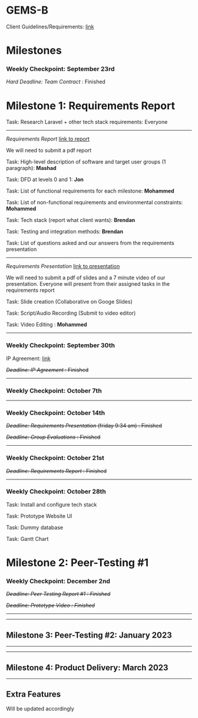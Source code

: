 # GEMS-B

Client Guidelines/Requirements: [link](https://docs.google.com/document/d/1QihJwHGf21KwdMD0RD1Cv3IDLi0mGxSd2uo_oKJF6tQ/edit)
# Milestones

### Weekly Checkpoint: September 23rd
*Hard Deadline: Team Contract* : Finished

# Milestone 1: Requirements Report

Task: Research Laravel + other tech stack requirements: Everyone

***
*Requirements Report* [link to report](https://docs.google.com/document/d/18-OEskgXC9tA3IkA8cFmNeUtcdtNlhOucZf2g1xv8pE/edit?usp=sharing)

We will need to submit a pdf report 

Task: High-level description of software and target user groups (1 paragraph): **Mashad**

Task: DFD at levels 0 and 1: **Jon**

Task: List of functional requirements for each milestone: **Mohammed**

Task: List of non-functional requirements and environmental constraints: **Mohammed**

Task: Tech stack (report what client wants): **Brendan**

Task: Testing and integration methods: **Brendan**

Task: List of questions asked and our answers from the requirements presentation
***
*Requirements Presentation* [link to presentation](https://docs.google.com/presentation/d/1Ea1mbo37PhhvyxXTCYh0MNJ2fWqKhebvkTHHoV0DTpE/edit?usp=sharing)

We will need to submit a pdf of slides and a 7 minute video of our presentation. Everyone will present from their assigned tasks in the requirements report

Task: Slide creation (Collaborative on Googe Slides)

Task: Script/Audio Recording (Submit to video editor)

Task: Video Editing : **Mohammed**
***


### Weekly Checkpoint: September 30th

IP Agreement: [link](https://docs.google.com/document/d/1r8ovwDyKNObXJOkx97MzuQUwNF7pO3qw4YOi225d4Fo/edit?usp=sharing)

~~*Deadline: IP Agreement* : Finished~~
***


### Weekly Checkpoint: October 7th
***


### Weekly Checkpoint: October 14th
~~*Deadline: Requirements Presentation* (friday 9:34 am) : Finished~~

~~*Deadline: Group Evaluations* : Finished~~
***


### Weekly Checkpoint: October 21st
~~*Deadline: Requirements Report* : Finished~~

***

### Weekly Checkpoint: October 28th
Task: Install and configure tech stack

Task: Prototype Website UI

Task: Dummy database

Task: Gantt Chart
# Milestone 2: Peer-Testing #1
### Weekly Checkpoint: December 2nd

*~~Deadline: Peer Testing Report #1 : Finished~~*

*~~Deadline: Prototype Video : Finished~~*

***
***
## Milestone 3: Peer-Testing #2: January 2023

***
***
## Milestone 4: Product Delivery: March 2023

***
## Extra Features
Will be updated accordingly